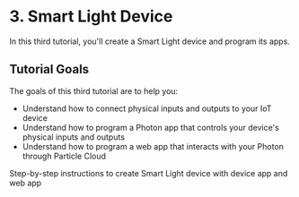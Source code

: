 # 3. Smart Light Device

In this third tutorial, you'll create a Smart Light device and program its apps.

## Tutorial Goals

The goals of this third tutorial are to help you:

* Understand how to connect physical inputs and outputs to your IoT device
* Understand how to program a Photon app that controls your device's physical inputs and outputs
* Understand how to program a web app that interacts with your Photon through Particle Cloud

Step-by-step instructions to create Smart Light device with device app and web app

